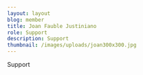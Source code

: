 ```yaml
---
layout: layout
blog: member
title: Joan Fauble Justiniano
role: Support
description: Support
thumbnail: /images/uploads/joan300x300.jpg
---
```

Support
